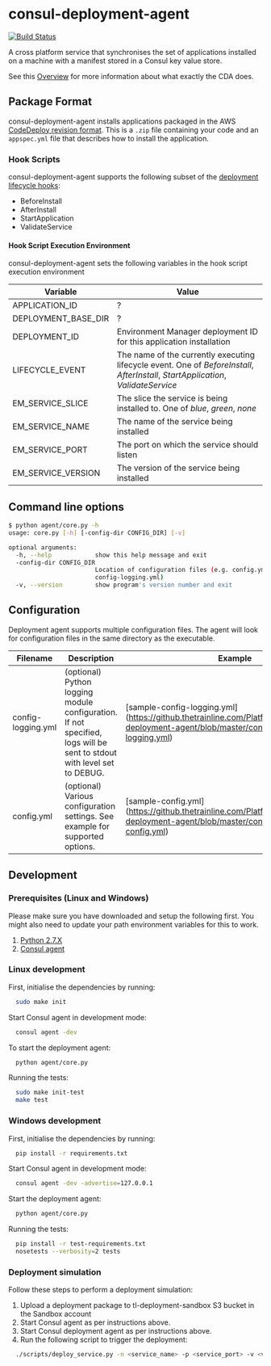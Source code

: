 # consul-deployment-agent

[![Build Status](https://travis-ci.org/trainline/consul-deployment-agent.svg?branch=master)](https://travis-ci.org/trainline/consul-deployment-agent)

A cross platform service that synchronises the set of applications installed on a machine with a manifest stored in a Consul key value store.

See this [Overview](docs/what-it-does.md) for more information about what exactly the CDA does.

## Package Format

consul-deployment-agent installs applications packaged in the AWS [CodeDeploy revision format](http://docs.aws.amazon.com/codedeploy/latest/userguide/reference-appspec-file.html). This is a `.zip` file containing your code and an `appspec.yml` file that describes how to install the application.

### Hook Scripts

consul-deployment-agent supports the following subset of the [deployment lifecycle hooks](http://docs.aws.amazon.com/codedeploy/latest/userguide/reference-appspec-file-structure-hooks.html):

- BeforeInstall
- AfterInstall
- StartApplication
- ValidateService

#### Hook Script Execution Environment

consul-deployment-agent sets the following variables in the hook script execution environment

| Variable | Value |
|---|---|
| APPLICATION_ID | ? |,
| DEPLOYMENT_BASE_DIR | ? |
| DEPLOYMENT_ID | Environment Manager deployment ID for this application installation |
| LIFECYCLE_EVENT | The name of the currently executing lifecycle event. One of _BeforeInstall_, _AfterInstall_, _StartApplication_, _ValidateService_ |
| EM_SERVICE_SLICE | The slice the service is being installed to. One of _blue_, _green_, _none_ |
| EM_SERVICE_NAME | The name of the service being installed |
| EM_SERVICE_PORT | The port on which the service should listen  |
| EM_SERVICE_VERSION | The version of the service being installed |

## Command line options

```bash
$ python agent/core.py -h
usage: core.py [-h] [-config-dir CONFIG_DIR] [-v]

optional arguments:
  -h, --help            show this help message and exit
  -config-dir CONFIG_DIR
                        Location of configuration files (e.g. config.yml and
                        config-logging.yml)
  -v, --version         show program's version number and exit
```

## Configuration

Deployment agent supports multiple configuration files. The agent will look for configuration files in the same directory as the executable.

| Filename           | Description                          | Example |
| ------------------ | ------------------------------------ | ------- |
| config-logging.yml | (optional) Python logging module configuration. If not specified, logs will be sent to stdout with level set to DEBUG. | [sample-config-logging.yml] (https://github.thetrainline.com/PlatformServices/consul-deployment-agent/blob/master/config/sample-config-logging.yml) |
| config.yml     | (optional) Various configuration settings. See example for supported options. | [sample-config.yml] (https://github.thetrainline.com/PlatformServices/consul-deployment-agent/blob/master/config/sample-config.yml) |

## Development

### Prerequisites (Linux and Windows)

Please make sure you have downloaded and setup the following first. You might also need to update your path 
environment variables for this to work.

1. [Python 2.7.X](https://www.python.org/downloads/)
2. [Consul agent](https://www.consul.io/)

### Linux development

First, initialise the dependencies by running:
```bash
  sudo make init
```

Start Consul agent in development mode:
```bash
  consul agent -dev
```

To start the deployment agent:
```bash
  python agent/core.py
```

Running the tests:
```bash
  sudo make init-test
  make test
```

### Windows development

First, initialise the dependencies by running:
```bash
  pip install -r requirements.txt
```

Start Consul agent in development mode:
```bash
  consul agent -dev -advertise=127.0.0.1
```

Start the deployment agent:
```bash
  python agent/core.py
```

Running the tests:
```bash
  pip install -r test-requirements.txt
  nosetests --verbosity=2 tests
```

### Deployment simulation

Follow these steps to perform a deployment simulation:

1. Upload a deployment package to tl-deployment-sandbox S3 bucket in the Sandbox account
2. Start Consul agent as per instructions above.
3. Start Consul deployment agent as per instructions above.
4. Run the following script to trigger the deployment:
```bash
  ./scripts/deploy_service.py -n <service_name> -p <service_port> -v <version> -s <slice_name> -t <environment_type> -c <cluster_name> -b tl-deployment-sandbox -k <s3_object_key>
```
 